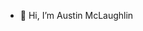 - 👋 Hi, I’m Austin McLaughlin

<!---
18indypeyton18/18indypeyton18 is a ✨ special ✨ repository because its `README.md` (this file) appears on your GitHub profile.
You can click the Preview link to take a look at your changes.
--->
